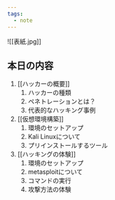 ```yaml
---
tags:
  - note
---
```

![[表紙.jpg]]
## 本日の内容
1. [[ハッカーの概要]]
	1. ハッカーの種類
	2. ペネトレーションとは？
	3. 代表的なハッキング事例
2. [[仮想環境構築]]
	1. 環境のセットアップ
	2. Kali Linuxについて
	3. プリインストールするツール
3. [[ハッキングの体験]]
	1. 環境のセットアップ
	2. metasploitについて
	3. コマンドの実行
	4. 攻撃方法の体験